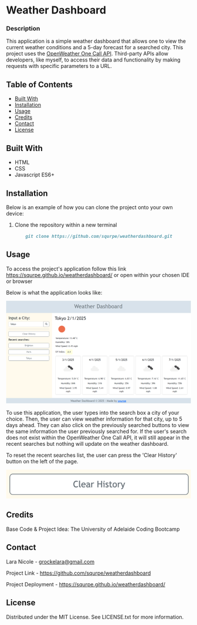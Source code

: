 # Weather Dashboard

### Description

This application is a simple weather dashboard that allows one to view the current weather conditions and a 5-day forecast for a searched city. This project uses the [OpenWeather One Call API](https://openweathermap.org/api/one-call-api). Third-party APIs allow developers, like myself, to access their data and functionality by making requests with specific parameters to a URL.

## Table of Contents

- [Built With](#built-with)
- [Installation](#installation)
- [Usage](#usage)
- [Credits](#credits)
- [Contact](#contact)
- [License](#license)

## Built With

- HTML
- CSS
- Javascript ES6+

## Installation

Below is an example of how you can clone the project onto your own device:
1. Clone the repository within a new terminal
    ```md
        git clone https://github.com/squrpe/weatherdashboard.git
    ```

## Usage

To access the project's application follow this link https://squrpe.github.io/weatherdashboard/ or open within your chosen IDE or browser

Below is what the application looks like:

![Project Image](./assets/img/dash.png)

To use this application, the user types into the search box a city of your choice. Then, the user can view weather information for that city, up to 5 days ahead. They can also click on the previously searched buttons to view the same information the user previously searched for. If the user's search does not exist within the OpenWeather One Call API, it will still appear in the recent searches but nothing will update on the weather dashboard.

To reset the recent searches list, the user can press the 'Clear History' button on the left of the page.

![Clear Button](./assets/img/clearbtn.png)

## Credits

Base Code & Project Idea: The University of Adelaide Coding Bootcamp

## Contact

Lara Nicole - [grockelara@gmail.com](grockelara@gmail.com)

Project Link - https://github.com/squrpe/weatherdashboard

Project Deployment - https://squrpe.github.io/weatherdashboard/

## License

Distributed under the MIT License. See LICENSE.txt for more information.